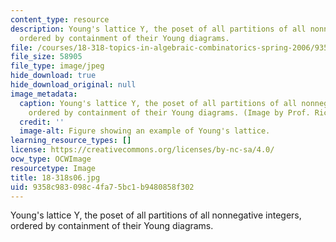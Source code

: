 ```yaml
---
content_type: resource
description: Young's lattice Y, the poset of all partitions of all nonnegative integers,
  ordered by containment of their Young diagrams.
file: /courses/18-318-topics-in-algebraic-combinatorics-spring-2006/9358c983098c4fa75bc1b9480858f302_18-318s06.jpg
file_size: 58905
file_type: image/jpeg
hide_download: true
hide_download_original: null
image_metadata:
  caption: Young's lattice Y, the poset of all partitions of all nonnegative integers,
    ordered by containment of their Young diagrams. (Image by Prof. Richard Stanley.)
  credit: ''
  image-alt: Figure showing an example of Young's lattice.
learning_resource_types: []
license: https://creativecommons.org/licenses/by-nc-sa/4.0/
ocw_type: OCWImage
resourcetype: Image
title: 18-318s06.jpg
uid: 9358c983-098c-4fa7-5bc1-b9480858f302
---
```

Young's lattice Y, the poset of all partitions of all nonnegative integers, ordered by containment of their Young diagrams.